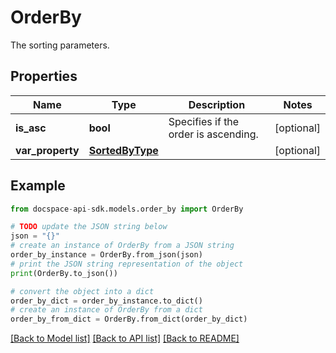 # OrderBy
The sorting parameters.

## Properties

Name | Type | Description | Notes
------------ | ------------- | ------------- | -------------
**is_asc** | **bool** | Specifies if the order is ascending. | [optional] 
**var_property** | [**SortedByType**](SortedByType.md) |  | [optional] 

## Example

```python
from docspace-api-sdk.models.order_by import OrderBy

# TODO update the JSON string below
json = "{}"
# create an instance of OrderBy from a JSON string
order_by_instance = OrderBy.from_json(json)
# print the JSON string representation of the object
print(OrderBy.to_json())

# convert the object into a dict
order_by_dict = order_by_instance.to_dict()
# create an instance of OrderBy from a dict
order_by_from_dict = OrderBy.from_dict(order_by_dict)
```
[[Back to Model list]](../README.md#documentation-for-models) [[Back to API list]](../README.md#documentation-for-api-endpoints) [[Back to README]](../README.md)


